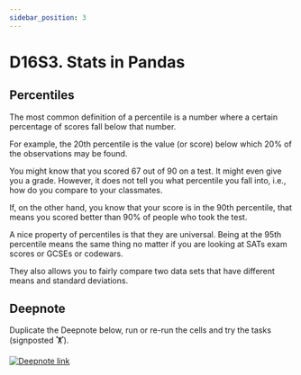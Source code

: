 ```yaml
---
sidebar_position: 3
---
```


# D16S3. Stats in Pandas

## Percentiles

The most common definition of a percentile is a number where a certain percentage of scores fall below that number.

For example, the 20th percentile is the value (or score) below which 20% of the observations may be found.

You might know that you scored 67 out of 90 on a test. It might even give you a grade. However, it does not tell you what percentile you fall into, i.e., how do you compare to your classmates.

If, on the other hand, you know that your score is in the 90th percentile, that means you scored better than 90% of people who took the test.

A nice property of percentiles is that they are universal. Being at the 95th percentile means the same thing no matter if you are looking at SATs exam scores or GCSEs or codewars.

They also allows you to fairly compare two data sets that have different means and standard deviations.

## Deepnote

Duplicate the Deepnote below, run or re-run the cells and try the tasks (signposted 🏋️).

[<img
    src="/img/icons/deepnote-logo.svg"
    alt="Deepnote link"
/>](https://deepnote.com/project/stats-pandas-a1jUFqXVSmCC2zYZwApufA/%2FPandasDescriptiveStatisticsVersion1.ipynb)
